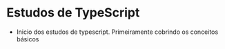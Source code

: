 # Estudos de TypeScript

- Inicio dos estudos de typescript. Primeiramente cobrindo os conceitos básicos